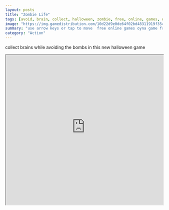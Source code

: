 ```yaml
---
layout: posts
title: "Zombie Life"
tags: [avoid, brain, collect, halloween, zombie, free, online, games, oyna, game, free, games, play, play, games]
image: "https://img.gamedistribution.com/10d22d9e0de64f02bd48311919f35410-512x384.jpeg"
summary: "use arrow keys or tap to move  free online games oyna game free games play play games"
category: "Action"
---
```


collect brains while avoiding the bombs in this new halloween game

<iframe width="100%" height="480px;" src="https://html5.gamedistribution.com/10d22d9e0de64f02bd48311919f35410/"></iframe>